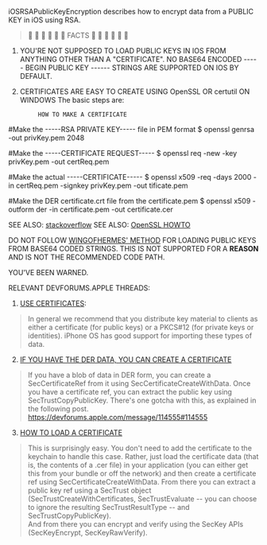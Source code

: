iOSRSAPublicKeyEncryption describes how to encrypt data from a PUBLIC KEY in iOS using RSA.

>       FACTS      

1) YOU'RE NOT SUPPOSED TO LOAD PUBLIC KEYS IN IOS FROM 
   ANYTHING OTHER THAN A "CERTIFICATE".  NO BASE64 ENCODED
   ----- BEGIN PUBLIC KEY ------ STRINGS ARE SUPPORTED ON IOS BY DEFAULT.
   
2) CERTIFICATES ARE EASY TO CREATE USING OpenSSL OR certutil ON WINDOWS
The basic steps are:


            HOW TO MAKE A CERTIFICATE


#Make the -----RSA PRIVATE KEY----- file in PEM format
    $ openssl genrsa -out privKey.pem 2048

#Make the -----CERTIFICATE REQUEST-----
    $ openssl req -new -key privKey.pem -out certReq.pem

#Make the actual -----CERTIFICATE-----
    $ openssl x509 -req -days 2000 -in certReq.pem -signkey privKey.pem -out tificate.pem

#Make the DER certificate.crt file from the certificate.pem
    $ openssl x509 -outform der -in certificate.pem -out certificate.cer

SEE ALSO: [stackoverflow](http://stackoverflow.com/questions/9728799/using-an-rsa-public-key-on-/16096064#16096064)
SEE ALSO: [OpenSSL HOWTO](http://www.openssl.org/docs/HOWTO/certificates.txt)

DO NOT FOLLOW [WINGOFHERMES' METHOD](http://blog.wingsofhermes.org/?p=75)
FOR LOADING PUBLIC KEYS FROM BASE64 CODED STRINGS.
THIS IS NOT SUPPORTED FOR A __REASON__ AND IS NOT THE RECOMMENDED CODE PATH.

YOU'VE BEEN WARNED.

RELEVANT DEVFORUMS.APPLE THREADS:

1) [USE CERTIFICATES](https://devforums.apple.com/message/135272#135272):
> In general we recommend that you distribute key material to
clients as either a certificate (for public keys) or a PKCS#12
(for private keys or identities).  iPhone OS has good support
for importing these types of data.

2) [IF YOU HAVE THE DER DATA, YOU CAN CREATE A CERTIFICATE](https://devforums.apple.com/message/135288#135288)
> If you have a blob of data in DER form, you can create a SecCertificateRef
from it using SecCertificateCreateWithData.  Once you have a certificate ref,
you can extract the public key using SecTrustCopyPublicKey.
There's one gotcha with this, as explained in the following post.
https://devforums.apple.com/message/114555#114555

3) [HOW TO LOAD A CERTIFICATE](https://devforums.apple.com/message/114555#114555)
> This is surprisingly easy.  You don't need to add the certificate
to the keychain to handle this case.  Rather, just load the
certificate data (that is, the contents of a .cer file) in 
your application (you can either get this from your bundle 
or off the network) and then create a certificate ref using 
SecCertificateCreateWithData.  From there you can extract a 
public key ref using a SecTrust object (SecTrustCreateWithCertificates, 
SecTrustEvaluate -- you can choose to ignore the resulting 
SecTrustResultType -- and SecTrustCopyPublicKey).  
And from there you can encrypt and verify using the
SecKey APIs (SecKeyEncrypt, SecKeyRawVerify).

